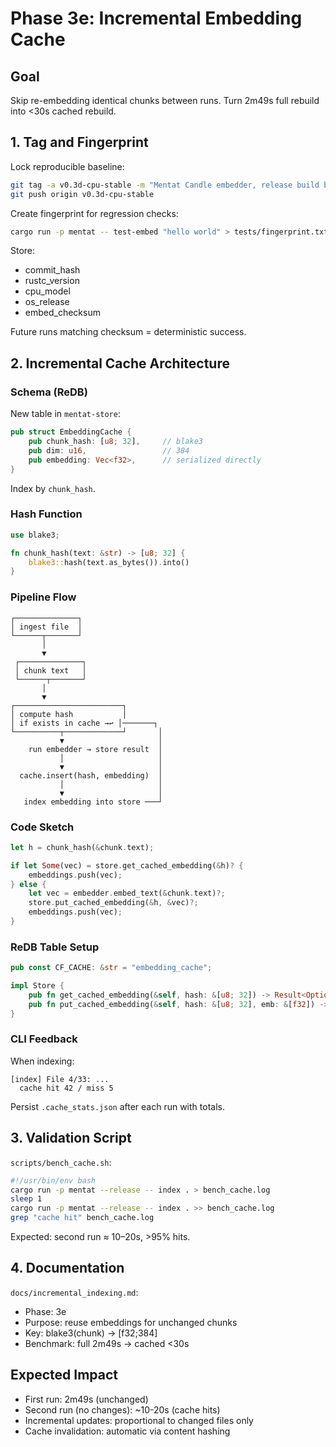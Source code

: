 # Phase 3e: Incremental Embedding Cache

## Goal
Skip re-embedding identical chunks between runs. Turn 2m49s full rebuild into <30s cached rebuild.

## 1. Tag and Fingerprint

Lock reproducible baseline:
```bash
git tag -a v0.3d-cpu-stable -m "Mentat Candle embedder, release build baseline"
git push origin v0.3d-cpu-stable
```

Create fingerprint for regression checks:
```bash
cargo run -p mentat -- test-embed "hello world" > tests/fingerprint.txt
```

Store:
- commit_hash
- rustc_version
- cpu_model
- os_release
- embed_checksum

Future runs matching checksum = deterministic success.

## 2. Incremental Cache Architecture

### Schema (ReDB)

New table in `mentat-store`:
```rust
pub struct EmbeddingCache {
    pub chunk_hash: [u8; 32],     // blake3
    pub dim: u16,                 // 384
    pub embedding: Vec<f32>,      // serialized directly
}
```

Index by `chunk_hash`.

### Hash Function
```rust
use blake3;

fn chunk_hash(text: &str) -> [u8; 32] {
    blake3::hash(text.as_bytes()).into()
}
```

### Pipeline Flow
```
┌──────────────┐
│ ingest file  │
└──────┬───────┘
       │
       ▼
 ┌──────────────┐
 │ chunk text   │
 └──────┬───────┘
       │
       ▼
┌────────────────────────┐
│ compute hash           │
│ if exists in cache →↩︎ │───────┐
└──────────┬─────────────┘       │
           ▼                     │
    run embedder → store result  │
           │                     │
           ▼                     │
  cache.insert(hash, embedding)  │
           │                     │
           ▼                     │
   index embedding into store ───┘
```

### Code Sketch
```rust
let h = chunk_hash(&chunk.text);

if let Some(vec) = store.get_cached_embedding(&h)? {
    embeddings.push(vec);
} else {
    let vec = embedder.embed_text(&chunk.text)?;
    store.put_cached_embedding(&h, &vec)?;
    embeddings.push(vec);
}
```

### ReDB Table Setup
```rust
pub const CF_CACHE: &str = "embedding_cache";

impl Store {
    pub fn get_cached_embedding(&self, hash: &[u8; 32]) -> Result<Option<Vec<f32>>> { ... }
    pub fn put_cached_embedding(&self, hash: &[u8; 32], emb: &[f32]) -> Result<()> { ... }
}
```

### CLI Feedback
When indexing:
```
[index] File 4/33: ...
  cache hit 42 / miss 5
```

Persist `.cache_stats.json` after each run with totals.

## 3. Validation Script

`scripts/bench_cache.sh`:
```bash
#!/usr/bin/env bash
cargo run -p mentat --release -- index . > bench_cache.log
sleep 1
cargo run -p mentat --release -- index . >> bench_cache.log
grep "cache hit" bench_cache.log
```

Expected: second run ≈ 10–20s, >95% hits.

## 4. Documentation

`docs/incremental_indexing.md`:
- Phase: 3e
- Purpose: reuse embeddings for unchanged chunks
- Key: blake3(chunk) → [f32;384]
- Benchmark: full 2m49s → cached <30s

## Expected Impact

- First run: 2m49s (unchanged)
- Second run (no changes): ~10-20s (cache hits)
- Incremental updates: proportional to changed files only
- Cache invalidation: automatic via content hashing
